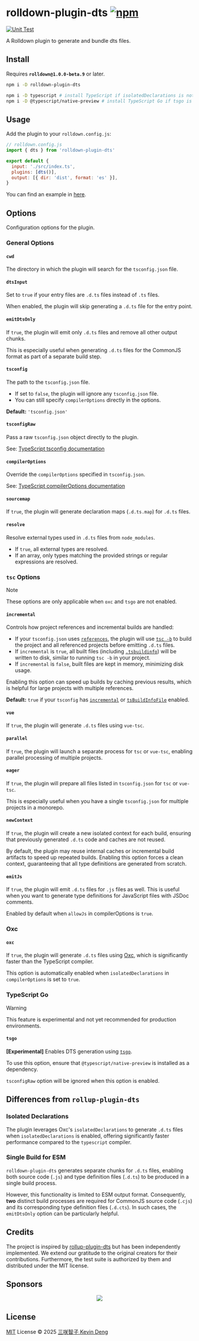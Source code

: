 # rolldown-plugin-dts [![npm](https://img.shields.io/npm/v/rolldown-plugin-dts.svg)](https://npmjs.com/package/rolldown-plugin-dts)

[![Unit Test](https://github.com/sxzz/rolldown-plugin-dts/actions/workflows/unit-test.yml/badge.svg)](https://github.com/sxzz/rolldown-plugin-dts/actions/workflows/unit-test.yml)

A Rolldown plugin to generate and bundle dts files.

## Install

Requires **`rolldown@1.0.0-beta.9`** or later.

```bash
npm i -D rolldown-plugin-dts

npm i -D typescript # install TypeScript if isolatedDeclarations is not enabled
npm i -D @typescript/native-preview # install TypeScript Go if tsgo is enabled
```

## Usage

Add the plugin to your `rolldown.config.js`:

```js
// rolldown.config.js
import { dts } from 'rolldown-plugin-dts'

export default {
  input: './src/index.ts',
  plugins: [dts()],
  output: [{ dir: 'dist', format: 'es' }],
}
```

You can find an example in [here](./rolldown.config.ts).

## Options

Configuration options for the plugin.

### General Options

#### `cwd`

The directory in which the plugin will search for the `tsconfig.json` file.

#### `dtsInput`

Set to `true` if your entry files are `.d.ts` files instead of `.ts` files.

When enabled, the plugin will skip generating a `.d.ts` file for the entry point.

#### `emitDtsOnly`

If `true`, the plugin will emit only `.d.ts` files and remove all other output chunks.

This is especially useful when generating `.d.ts` files for the CommonJS format as part of a separate build step.

#### `tsconfig`

The path to the `tsconfig.json` file.

- If set to `false`, the plugin will ignore any `tsconfig.json` file.
- You can still specify `compilerOptions` directly in the options.

**Default:** `'tsconfig.json'`

#### `tsconfigRaw`

Pass a raw `tsconfig.json` object directly to the plugin.

See: [TypeScript tsconfig documentation](https://www.typescriptlang.org/tsconfig)

#### `compilerOptions`

Override the `compilerOptions` specified in `tsconfig.json`.

See: [TypeScript compilerOptions documentation](https://www.typescriptlang.org/tsconfig/#compilerOptions)

#### `sourcemap`

If `true`, the plugin will generate declaration maps (`.d.ts.map`) for `.d.ts` files.

#### `resolve`

Resolve external types used in `.d.ts` files from `node_modules`.

- If `true`, all external types are resolved.
- If an array, only types matching the provided strings or regular expressions are resolved.

### `tsc` Options

> [!NOTE]
> These options are only applicable when `oxc` and `tsgo` are not enabled.

#### `incremental`

Controls how project references and incremental builds are handled:

- If your `tsconfig.json` uses [`references`](https://www.typescriptlang.org/tsconfig/#references), the plugin will use [`tsc -b`](https://www.typescriptlang.org/docs/handbook/project-references.html#build-mode-for-typescript) to build the project and all referenced projects before emitting `.d.ts` files.
- If `incremental` is `true`, all built files (including [`.tsbuildinfo`](https://www.typescriptlang.org/tsconfig/#tsBuildInfoFile)) will be written to disk, similar to running `tsc -b` in your project.
- If `incremental` is `false`, built files are kept in memory, minimizing disk usage.

Enabling this option can speed up builds by caching previous results, which is helpful for large projects with multiple references.

**Default:** `true` if your `tsconfig` has [`incremental`](https://www.typescriptlang.org/tsconfig/#incremental) or [`tsBuildInfoFile`](https://www.typescriptlang.org/tsconfig/#tsBuildInfoFile) enabled.

#### `vue`

If `true`, the plugin will generate `.d.ts` files using `vue-tsc`.

#### `parallel`

If `true`, the plugin will launch a separate process for `tsc` or `vue-tsc`, enabling parallel processing of multiple projects.

#### `eager`

If `true`, the plugin will prepare all files listed in `tsconfig.json` for `tsc` or `vue-tsc`.

This is especially useful when you have a single `tsconfig.json` for multiple projects in a monorepo.

#### `newContext`

If `true`, the plugin will create a new isolated context for each build,
ensuring that previously generated `.d.ts` code and caches are not reused.

By default, the plugin may reuse internal caches or incremental build artifacts
to speed up repeated builds. Enabling this option forces a clean context,
guaranteeing that all type definitions are generated from scratch.

#### `emitJs`

If `true`, the plugin will emit `.d.ts` files for `.js` files as well.
This is useful when you want to generate type definitions for JavaScript files with JSDoc comments.

Enabled by default when `allowJs` in compilerOptions is `true`.

### Oxc

#### `oxc`

If `true`, the plugin will generate `.d.ts` files using [Oxc](https://oxc.rs/docs/guide/usage/transformer.html), which is significantly faster than the TypeScript compiler.

This option is automatically enabled when `isolatedDeclarations` in `compilerOptions` is set to `true`.

### TypeScript Go

> [!WARNING]
> This feature is experimental and not yet recommended for production environments.

#### `tsgo`

**[Experimental]** Enables DTS generation using [`tsgo`](https://github.com/microsoft/typescript-go).

To use this option, ensure that `@typescript/native-preview` is installed as a dependency.

`tsconfigRaw` option will be ignored when this option is enabled.

## Differences from `rollup-plugin-dts`

### Isolated Declarations

The plugin leverages Oxc's `isolatedDeclarations` to generate `.d.ts` files when `isolatedDeclarations` is enabled,
offering significantly faster performance compared to the `typescript` compiler.

### Single Build for ESM

`rolldown-plugin-dts` generates separate chunks for `.d.ts` files, enabling both source code (`.js`)
and type definition files (`.d.ts`) to be produced in a single build process.

However, this functionality is limited to ESM output format. Consequently,
**two** distinct build processes are required for CommonJS source code (`.cjs`)
and its corresponding type definition files (`.d.cts`).
In such cases, the `emitDtsOnly` option can be particularly helpful.

## Credits

The project is inspired by [rollup-plugin-dts](https://github.com/Swatinem/rollup-plugin-dts)
but has been independently implemented.
We extend our gratitude to the original creators for their contributions.
Furthermore, the test suite is authorized by them and distributed under the MIT license.

## Sponsors

<p align="center">
  <a href="https://cdn.jsdelivr.net/gh/sxzz/sponsors/sponsors.svg">
    <img src='https://cdn.jsdelivr.net/gh/sxzz/sponsors/sponsors.svg'/>
  </a>
</p>

## License

[MIT](./LICENSE) License © 2025 [三咲智子 Kevin Deng](https://github.com/sxzz)
